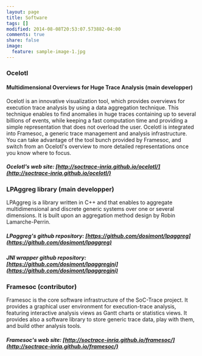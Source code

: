 ```yaml
---
layout: page
title: Software
tags: []
modified: 2014-08-08T20:53:07.573882-04:00
comments: true
share: false
image:
  feature: sample-image-1.jpg
---
```


### Ocelotl

#### Multidimensional Overviews for Huge Trace Analysis (main developper)

Ocelotl is an innovative visualization tool, which provides overviews for execution trace analysis by using a data aggregation technique. This technique enables to find anomalies in huge traces containing up to several billions of events, while keeping a fast computation time and providing a simple representation that does not overload the user.
Ocelotl is integrated into Framesoc, a generic trace management and analysis infrastructure. You can take advantage of the tool bunch provided by Framesoc, and switch from an Ocelotl's overview to more detailed representations once you know where to focus.

##### Ocelotl's web site: [http://soctrace-inria.github.io/ocelotl/](http://soctrace-inria.github.io/ocelotl/)

### LPAggreg library (main developper)

LPAggreg is a library written in C++ and that enables to aggregate multidimensional and discrete generic systems over one or several dimensions.
It is built upon an aggregation method design by Robin Lamarche-Perrin.

##### LPaggreg's github repository: [https://github.com/dosimont/lpaggreg](https://github.com/dosimont/lpaggreg)

##### JNI wrapper github repository: [https://github.com/dosimont/lpaggregjni](https://github.com/dosimont/lpaggregjni)

### Framesoc (contributor)

Framesoc is the core software infrastructure of the SoC-Trace project. It provides a graphical user environment for execution-trace analysis, featuring interactive analysis views as Gantt charts or statistics views. It provides also a software library to store generic trace data, play with them, and build other analysis tools.

##### Framesoc's web site: [http://soctrace-inria.github.io/framesoc/](http://soctrace-inria.github.io/framesoc/)
